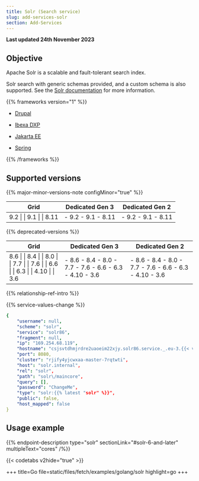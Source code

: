```yaml
---
title: Solr (Search service)
slug: add-services-solr
section: Add-Services
---
```


**Last updated 24th November 2023**



## Objective  

Apache Solr is a scalable and fault-tolerant search index.

Solr search with generic schemas provided, and a custom schema is also supported. See the [Solr documentation](../../https:/https:-/lucene.apache.org/solr/6_3_0/index) for more information.

{{% frameworks version="1" %}}

- [Drupal](../add-services-guides/drupal/solr)

- [Ibexa DXP](../guides/ibexa/deploy.md#solr-specificity)

- [Jakarta EE](../guides/jakarta/deploy.md#apache-solr)

- [Spring](../add-services-guides/spring/solr)


{{% /frameworks %}}

## Supported versions

{{% major-minor-versions-note configMinor="true" %}}


<!-- API Version 1 -->

<table>
    <thead>
        <tr>
            <th>Grid</th>
            <th>Dedicated Gen 3</th>
            <th>Dedicated Gen 2</th>
        </tr>
    </thead>
    <tbody>
        <tr>
            <td>9.2 |  
|  9.1 |  
|  8.11</td>
            <td>- 9.2  
- 9.1  
- 8.11</td>
            <td>- 9.2  
- 9.1  
- 8.11</thd>
        </tr>
    </tbody>
</table>



{{% deprecated-versions %}}


<!-- API Version 1 -->

<table>
    <thead>
        <tr>
            <th>Grid</th>
            <th>Dedicated Gen 3</th>
            <th>Dedicated Gen 2</th>
        </tr>
    </thead>
    <tbody>
        <tr>
            <td>8.6 |  
|  8.4 |  
|  8.0 |  
|  7.7 |  
|  7.6 |  
|  6.6 |  
|  6.3 |  
|  4.10 |  
|  3.6</td>
            <td>- 8.6  
- 8.4  
- 8.0  
- 7.7  
- 7.6  
- 6.6  
- 6.3  
- 4.10  
- 3.6</td>
            <td>- 8.6  
- 8.4  
- 8.0  
- 7.7  
- 7.6  
- 6.6  
- 6.3  
- 4.10  
- 3.6</thd>
        </tr>
    </tbody>
</table>



{{% relationship-ref-intro %}}

{{% service-values-change %}}

```yaml
{
    "username": null,
    "scheme": "solr",
    "service": "solr86",
    "fragment": null,
    "ip": "169.254.68.119",
    "hostname": "csjsvtdhmjrdre2uaoeim22xjy.solr86.service._.eu-3.{{< vendor/urlraw "hostname" >}}",
    "port": 8080,
    "cluster": "rjify4yjcwxaa-master-7rqtwti",
    "host": "solr.internal",
    "rel": "solr",
    "path": "solr\/maincore",
    "query": [],
    "password": "ChangeMe",
    "type": "solr:{{% latest "solr" %}}",
    "public": false,
    "host_mapped": false
}
```

## Usage example

{{% endpoint-description type="solr" sectionLink="#solr-6-and-later" multipleText="cores" /%}}

{{< codetabs v2hide="true" >}}

+++
title=Go
file=static/files/fetch/examples/golang/solr
highlight=go
+++


